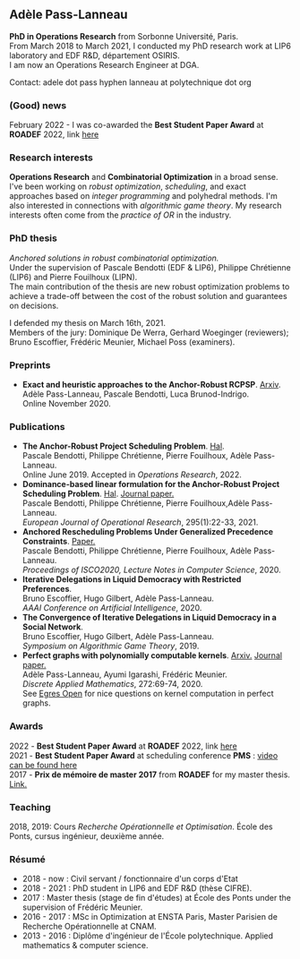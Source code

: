 ## Adèle Pass-Lanneau

**PhD in Operations Research** from Sorbonne Université, Paris.  
From March 2018 to March 2021, I conducted my PhD research work at LIP6 laboratory and EDF R&D, département OSIRIS.  
I am now an Operations Research Engineer at DGA.

Contact: adele dot pass hyphen lanneau at polytechnique dot org

### (Good) news
February 2022 - I was co-awarded the **Best Student Paper Award** at **ROADEF** 2022, link [here](https://www.roadef.org/roadef-prix-meilleur-article-etudiant)

### Research interests
**Operations Research** and **Combinatorial Optimization** in a broad sense.  
I've been working on *robust optimization*, *scheduling*, and exact approaches based on *integer programming* and polyhedral methods.
I'm also interested in connections with *algorithmic game theory*.
My research interests often come from the *practice of OR* in the industry.


### PhD thesis
_Anchored solutions in robust combinatorial optimization._  
Under the supervision of Pascale Bendotti (EDF & LIP6), Philippe Chrétienne (LIP6) and Pierre Fouilhoux (LIPN).  
The main contribution of the thesis are new robust optimization problems to achieve a trade-off between the cost of the robust solution and guarantees on decisions.

I defended my thesis on March 16th, 2021.  
Members of the jury: Dominique De Werra, Gerhard Woeginger (reviewers); Bruno Escoffier, Frédéric Meunier, Michael Poss (examiners).  


### Preprints
- **Exact and heuristic approaches to the Anchor-Robust RCPSP**. [Arxiv](https://arxiv.org/abs/2011.02020).  
Adèle Pass-Lanneau, Pascale Bendotti, Luca Brunod-Indrigo.  
Online November 2020.  


### Publications

- **The Anchor-Robust Project Scheduling Problem**. [Hal](https://hal.archives-ouvertes.fr/hal-02144834v1).   
Pascale Bendotti, Philippe Chrétienne, Pierre Fouilhoux, Adèle Pass-Lanneau.   
Online June 2019. Accepted in _Operations Research_, 2022.
- **Dominance-based linear formulation for the Anchor-Robust Project Scheduling Problem**. [Hal](https://hal.inria.fr/hal-02938158/). [Journal paper.](https://doi.org/10.1016/j.ejor.2021.02.034)   
Pascale Bendotti, Philippe Chrétienne, Pierre Fouilhoux,Adèle Pass-Lanneau.  
_European Journal of Operational Research_, 295(1):22-33, 2021.
- **Anchored Rescheduling Problems Under Generalized Precedence Constraints**.  [Paper.](https://doi.org/10.1007/978-3-030-53262-8_13)   
Pascale Bendotti, Philippe Chrétienne, Pierre Fouilhoux, Adèle Pass-Lanneau.   
_Proceedings of ISCO2020, Lecture Notes in Computer Science_, 2020.  
- **Iterative Delegations in Liquid Democracy with Restricted Preferences**.  
Bruno Escoffier, Hugo Gilbert, Adèle Pass-Lanneau.  
_AAAI Conference on Artificial Intelligence_, 2020.  
- **The Convergence of Iterative Delegations in Liquid Democracy in a Social Network**.  
Bruno Escoffier, Hugo Gilbert, Adèle Pass-Lanneau.  
_Symposium on Algorithmic Game Theory_, 2019. 
- **Perfect graphs with polynomially computable kernels**. [Arxiv.](https://arxiv.org/abs/1801.02253) [Journal paper.](https://www.sciencedirect.com/science/article/abs/pii/S0166218X18305067)  
Adèle Pass-Lanneau, Ayumi Igarashi, Frédéric Meunier.  
_Discrete Applied Mathematics_, 272:69-74, 2020.  
See [Egres Open](http://lemon.cs.elte.hu/egres/open/Finding_kernels_in_special_digraphs) for nice questions on kernel computation in perfect graphs.  

### Awards

2022 - **Best Student Paper Award** at **ROADEF** 2022, link [here](https://www.roadef.org/roadef-prix-meilleur-article-etudiant)  
2021 - **Best Student Paper Award** at scheduling conference **PMS** : [video can be found here](https://pms2020.sciencesconf.org/resource/page/id/14)   
2017 - **Prix de mémoire de master 2017** from **ROADEF** for my master thesis. [Link.](https://www.roadef.org/roadef-prix-etudiant-master)

### Teaching

2018, 2019: Cours _Recherche Opérationnelle et Optimisation_. École des Ponts, cursus ingénieur, deuxième année.

### Résumé
- 2018 - now : Civil servant / fonctionnaire d'un corps d'Etat
- 2018 - 2021 : PhD student in LIP6 and EDF R&D (thèse CIFRE).
- 2017 : Master thesis (stage de fin d'études) at École des Ponts under the supervision of Frédéric Meunier.  
- 2016 - 2017 : MSc in Optimization at ENSTA Paris, Master Parisien de Recherche Opérationnelle at CNAM.
- 2013 - 2016 : Diplôme d'ingénieur de l'École polytechnique. Applied mathematics & computer science.



